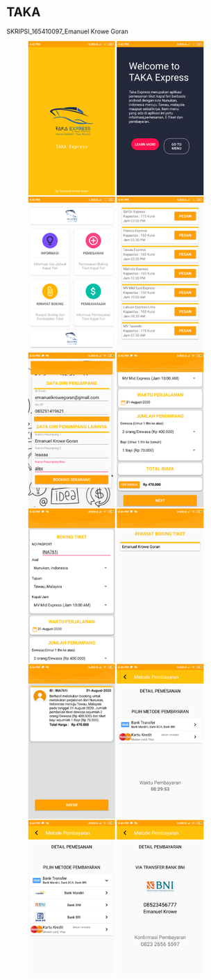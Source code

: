# TAKA
SKRIPSI_165410097_Emanuel Krowe Goran
<div align="center">
    <img src="/screenshots/1.png" width="200px"</img> 
    <img src="/screenshots/2.png" width="200px"</img> 
    <img src="/screenshots/3.png" width="200px"</img> 
    <img src="/screenshots/4.png" width="200px"</img> 
    <img src="/screenshots/5.png" width="200px"</img> 
    <img src="/screenshots/6.png" width="200px"</img> 
    <img src="/screenshots/7.png" width="200px"</img> 
    <img src="/screenshots/8.png" width="200px"</img> 
    <img src="/screenshots/9.png" width="200px"</img> 
    <img src="/screenshots/10.png" width="200px"</img> 
    <img src="/screenshots/11.png" width="200px"</img> 
    <img src="/screenshots/12.png" width="200px"</img> 
</div>
